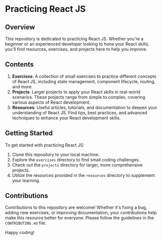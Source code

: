 # Practicing React JS

## Overview
This repository is dedicated to practicing React JS. Whether you're a beginner or an experienced developer looking to hone your React skills, you'll find resources, exercises, and projects here to help you improve.

## Contents
1. **Exercises**: A collection of small exercises to practice different concepts of React JS, including state management, component lifecycle, routing, and more.
2. **Projects**: Larger projects to apply your React skills in real-world scenarios. These projects range from simple to complex, covering various aspects of React development.
3. **Resources**: Useful articles, tutorials, and documentation to deepen your understanding of React JS. Find tips, best practices, and advanced techniques to enhance your React development skills.

## Getting Started
To get started with practicing React JS:
1. Clone this repository to your local machine.
2. Explore the `exercises` directory to find small coding challenges.
3. Check out the `projects` directory for larger, more comprehensive projects.
4. Utilize the resources provided in the `resources` directory to supplement your learning.

## Contributions
Contributions to this repository are welcome! Whether it's fixing a bug, adding new exercises, or improving documentation, your contributions help make this resource better for everyone. Please follow the guidelines in the `CONTRIBUTING.md` file.

Happy coding!
